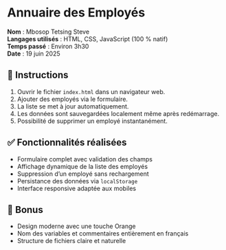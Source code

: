 # Annuaire des Employés

**Nom** : Mbosop Tetsing Steve  
**Langages utilisés** : HTML, CSS, JavaScript (100 % natif)  
**Temps passé** : Environ 3h30  
**Date** : 19 juin 2025

## 🔧 Instructions

1. Ouvrir le fichier `index.html` dans un navigateur web.
2. Ajouter des employés via le formulaire.
3. La liste se met à jour automatiquement.
4. Les données sont sauvegardées localement même après redémarrage.
5. Possibilité de supprimer un employé instantanément.

## ✅ Fonctionnalités réalisées

- Formulaire complet avec validation des champs
- Affichage dynamique de la liste des employés
- Suppression d’un employé sans rechargement
- Persistance des données via `localStorage`
- Interface responsive adaptée aux mobiles

## 🎁 Bonus

- Design moderne avec une touche Orange
- Nom des variables et commentaires entièrement en français
- Structure de fichiers claire et naturelle

